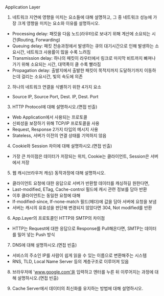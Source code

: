 Application Layer

1. 네트워크 지연에 영향을 미치는 요소들에 대해 설명하고, 그 중 네트워크 성능에 가장 크게 영향을 미치는 요소와 이유를 설명하시오.

- Processing delay: 패킷을 다음 노드(라우터)로 보내기 위해 계산에 소요되는 시간(Routing, Forwarding)
- Queuing delay: 패킷 전송과정에서 발생하는 큐의 대기시간으로 인해 발생하는 소요시간, 네트워크 사용률이 많을 수록 느려짐
- Transmission delay: 하나의 패킷이 라우터에서 링크로 마지막 비트까지 빠져나가기 위해 소요되는 시간, 대역폭이 클 수록 빨라짐
- Propagation delay: 출발지에서 출발한 패킷이 목적지까지 도달하기까지 이동하는데 걸리는 소요시간, 빛의 속도에 의존

2. 하나의 네트워크 연결을 식별하기 위한 4가지 요소

- Source IP, Source Port, Dest. IP, Dest. Port

3. HTTP Protocol에 대해 설명하시오.(면접 빈출)

- Web Application에서 사용되는 프로토콜
- 신뢰성을 보장하기 위해 TCP/IP 프로토콜을 사용
- Request, Response 2가지 타입의 메시지 사용
- Stateless, 서버가 이전의 연결 상태를 기억하지 않음

4. Cookie와 Session 차이에 대해 설명하시오.(면접 빈출)

- 가장 큰 차이점은 데이터가 저장되는 위치, Cookie는 클라이언트, Session은 서버에서 저장

5. 웹 캐시(브라우저 캐싱) 동작과정에 대해 설명하시오.

- 클라이언트 요청에 대한 응답으로 서버가 반환할 데이터를 캐싱하길 원한다면,
- Last-modified, ETag, Cache-control 필드에 캐시 관련 정보를 담아 반환
- 이후 클라이언트는 동일한 요청에 대해
- If-modified-since, If-none-match 필드(헤더)에 값을 담아 서버에 요청을 보냄
- 서버는 캐시의 유효성을 판단해 변경되지 않았다면 304, Not modified를 반환

6. App.Layer의 프로토콜인 HTTP와 SMTP의 차이점

- HTTP는 Request에 대한 응답으로 Response를 Pull해온다면, SMTP는 데이터를 밀어 넣는 Push 방식

7. DNS에 대해 설명하시오.(면접 빈출)

- 서비스의 주소인 IP를 사람이 쉽게 읽을 수 있는 이름으로 변환해주는 시스템
- RNS, TLD, Local Name Server 등의 계층구조로 이루어져 있음

8. 브라우저에 'www.google.com'을 입력하고 엔터를 누른 뒤 이루어지는 과정에 대해 설명하시오.(면접 빈출)

9. Cache Server에서 데이터의 최신화를 유지하는 방법에 대해 설명하시오.
